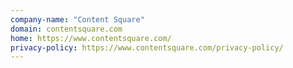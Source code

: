 ```yaml
---
company-name: "Content Square"
domain: contentsquare.com
home: https://www.contentsquare.com/
privacy-policy: https://www.contentsquare.com/privacy-policy/
---
```




